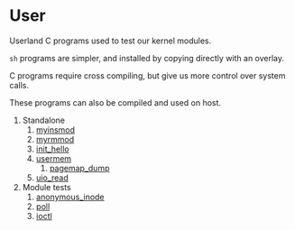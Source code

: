 # User

Userland C programs used to test our kernel modules.

`sh` programs are simpler, and installed by copying directly with an overlay.

C programs require cross compiling, but give us more control over system calls.

These programs can also be compiled and used on host.

1.  Standalone
    1.  [myinsmod](myinsmod.c)
    1.  [myrmmod](myrmmod.c)
    1.  [init_hello](init_hello.c)
    1.  [usermem](usermem.c)
        1.  [pagemap_dump](pagemap_dump.c)
    1.  [uio_read](uio_read.c)
1.  Module tests
    1.  [anonymous_inode](anonymous_inode.c)
    1.  [poll](poll.c)
    1.  [ioctl](ioctl.c)
